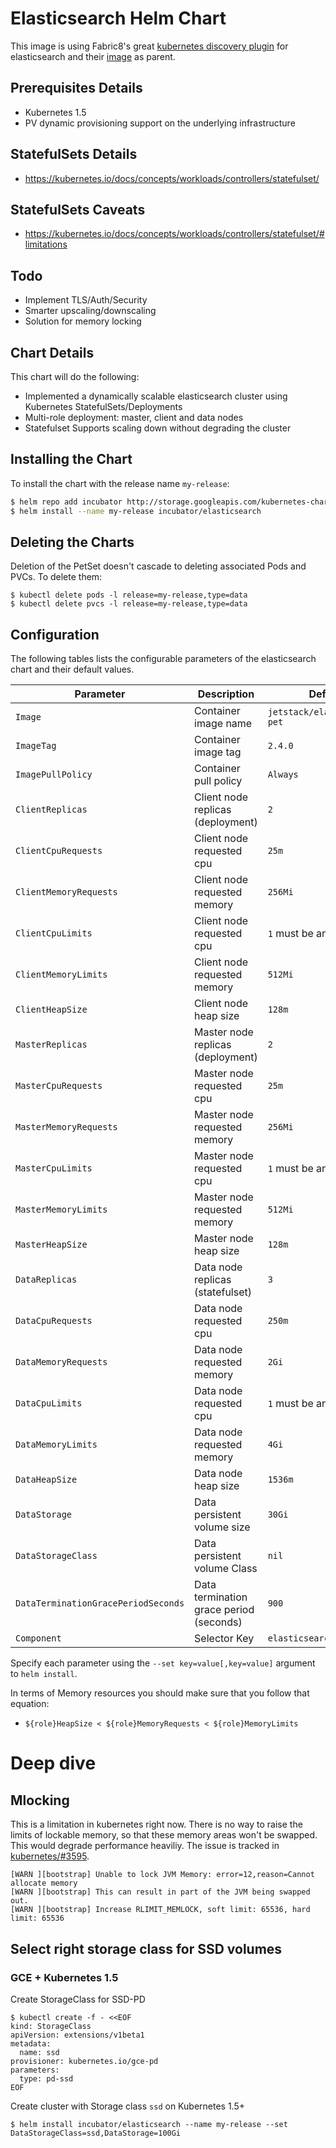 # Elasticsearch Helm Chart

This image is using Fabric8's great [kubernetes discovery
plugin](https://github.com/fabric8io/elasticsearch-cloud-kubernetes) for
elasticsearch and their
[image](https://hub.docker.com/r/fabric8/elasticsearch-k8s/) as parent.

## Prerequisites Details

* Kubernetes 1.5
* PV dynamic provisioning support on the underlying infrastructure

## StatefulSets Details
* https://kubernetes.io/docs/concepts/workloads/controllers/statefulset/

## StatefulSets Caveats
* https://kubernetes.io/docs/concepts/workloads/controllers/statefulset/#limitations

## Todo

* Implement TLS/Auth/Security
* Smarter upscaling/downscaling
* Solution for memory locking

## Chart Details
This chart will do the following:

* Implemented a dynamically scalable elasticsearch cluster using Kubernetes StatefulSets/Deployments
* Multi-role deployment: master, client and data nodes
* Statefulset Supports scaling down without degrading the cluster

## Installing the Chart

To install the chart with the release name `my-release`:

```bash
$ helm repo add incubator http://storage.googleapis.com/kubernetes-charts-incubator
$ helm install --name my-release incubator/elasticsearch
```

## Deleting the Charts

Deletion of the PetSet doesn't cascade to deleting associated Pods and PVCs. To delete them:

```
$ kubectl delete pods -l release=my-release,type=data
$ kubectl delete pvcs -l release=my-release,type=data
```

## Configuration

The following tables lists the configurable parameters of the elasticsearch chart and their default values.

| Parameter                           | Description                             | Default                      |
| ----------------------------------- | --------------------------------------- | ---------------------------- |
| `Image`                             | Container image name                    | `jetstack/elasticsearch-pet` |
| `ImageTag`                          | Container image tag                     | `2.4.0`                      |
| `ImagePullPolicy`                   | Container pull policy                   | `Always`                     |
| `ClientReplicas`                    | Client node replicas (deployment)       | `2`                          |
| `ClientCpuRequests`                 | Client node requested cpu               | `25m`                        |
| `ClientMemoryRequests`              | Client node requested memory            | `256Mi`                      |
| `ClientCpuLimits`                   | Client node requested cpu               | `1` must be an integer       |
| `ClientMemoryLimits`                | Client node requested memory            | `512Mi`                      |
| `ClientHeapSize`                    | Client node heap size                   | `128m`                       |
| `MasterReplicas`                    | Master node replicas (deployment)       | `2`                          |
| `MasterCpuRequests`                 | Master node requested cpu               | `25m`                        |
| `MasterMemoryRequests`              | Master node requested memory            | `256Mi`                      |
| `MasterCpuLimits`                   | Master node requested cpu               | `1` must be an integer       |
| `MasterMemoryLimits`                | Master node requested memory            | `512Mi`                      |
| `MasterHeapSize`                    | Master node heap size                   | `128m`                       |
| `DataReplicas`                      | Data node replicas (statefulset)        | `3`                          |
| `DataCpuRequests`                   | Data node requested cpu                 | `250m`                       |
| `DataMemoryRequests`                | Data node requested memory              | `2Gi`                        |
| `DataCpuLimits`                     | Data node requested cpu                 | `1` must be an integer       |
| `DataMemoryLimits`                  | Data node requested memory              | `4Gi`                        |
| `DataHeapSize`                      | Data node heap size                     | `1536m`                      |
| `DataStorage`                       | Data persistent volume size             | `30Gi`                       |
| `DataStorageClass`                  | Data persistent volume Class            | `nil`                        |
| `DataTerminationGracePeriodSeconds` | Data termination grace period (seconds) | `900`                        |
| `Component`                         | Selector Key                            | `elasticsearch`              |

Specify each parameter using the `--set key=value[,key=value]` argument to `helm install`.

In terms of Memory resources you should make sure that you follow that equation:

- `${role}HeapSize < ${role}MemoryRequests < ${role}MemoryLimits`

# Deep dive

## Mlocking

This is a limitation in kubernetes right now. There is no way to raise the
limits of lockable memory, so that these memory areas won't be swapped. This
would degrade performance heaviliy. The issue is tracked in
[kubernetes/#3595](https://github.com/kubernetes/kubernetes/issues/3595).

```
[WARN ][bootstrap] Unable to lock JVM Memory: error=12,reason=Cannot allocate memory
[WARN ][bootstrap] This can result in part of the JVM being swapped out.
[WARN ][bootstrap] Increase RLIMIT_MEMLOCK, soft limit: 65536, hard limit: 65536
```

## Select right storage class for SSD volumes

### GCE + Kubernetes 1.5

Create StorageClass for SSD-PD

```
$ kubectl create -f - <<EOF
kind: StorageClass
apiVersion: extensions/v1beta1
metadata:
  name: ssd
provisioner: kubernetes.io/gce-pd
parameters:
  type: pd-ssd
EOF
```
Create cluster with Storage class `ssd` on Kubernetes 1.5+

```
$ helm install incubator/elasticsearch --name my-release --set DataStorageClass=ssd,DataStorage=100Gi
```
